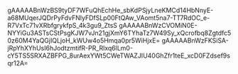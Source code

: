 gAAAAABnWzBS9tyDF7WFuQhEchHe_sbKdPSjyLneKMCd14HbNnyE-a68MUqerJQDrPyFdvFNlyFDfSLp00FtQAw_VAomt5na7-TT7RdOC_e-R7VxTc71vXRbfgrykfpS_4k3gu9_ZtsS
gAAAAABnWzCVOMiN0E-NYYiGu3ASTsCStPsgKJW7vJn21gjXmY6TYhaTz7W49Sy_xQcrofbq8Zgtdfc50z60M4YaQGjIQLjoH_kWUw4o5Hmqa0pr5WiHjxE=
gAAAAABnWzFKSiSA-jRpYhXYhUsI6hJodtzmtifR-PR_Rlxq6lLm0-cY5TS5SRXAZBFPG_8urAexYWt5CWeTWAZJIU40GhZfr1teE_xcD0FZdsef9sqr12A=
